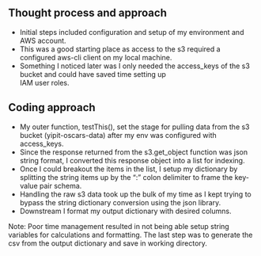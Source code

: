 ## Thought process and approach
  - Initial steps included configuration and setup of my environment and AWS account. 
  - This was a good starting place as access to the s3 required a configured aws-cli client on my local machine.
  - Something I noticed later was I only needed the access_keys of the s3 bucket and could have saved time setting up     
    IAM user roles. 
  
## Coding approach
  - My outer function, testThis(), set the stage for pulling data from the s3 bucket (yipit-oscars-data) after my env was configured with access_keys.
  - Since the response returned from the s3.get_object function was json string format, I converted this response object into a list for indexing. 
  - Once I could breakout the items in the list, I setup my dictionary by splitting the string items up by the “:” colon delimiter to frame the key-value pair schema.
  - Handling the raw s3 data took up the bulk of my time as I kept trying to bypass the string dictionary conversion using the json library. 
  - Downstream I format my output dictionary with desired columns. 
 
Note: Poor time management resulted in not being able setup string variables for calculations and formatting.
The last step was to generate the csv from the output dictionary and save in working directory. 
